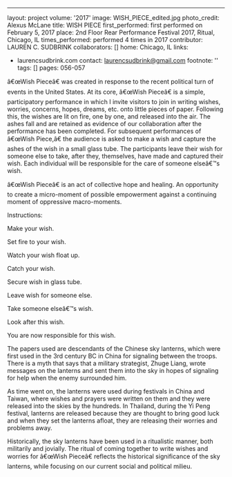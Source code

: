 ---
layout: project
volume: '2017'
image: WISH_PIECE_edited.jpg
photo_credit: Alexus McLane
title: WISH PIECE
first_performed: first performed on February 5, 2017
place: 2nd Floor Rear Performance Festival 2017, Ritual, Chicago, IL
times_performed: performed 4 times in 2017
contributor: LAUREN C. SUDBRINK
collaborators: []
home: Chicago, IL
links:
- laurencsudbrink.com
contact: laurencsudbrink@gmail.com
footnote: ''
tags: []
pages: 056-057



â€œWish Pieceâ€ was created in response to the recent political turn of events in the United States. At its core, â€œWish Pieceâ€ is a simple, participatory performance in which I invite visitors to join in writing wishes, worries, concerns, hopes, dreams, etc. onto little pieces of paper. Following this, the wishes are lit on fire, one by one, and released into the air. The ashes fall and are retained as evidence of our collaboration after the performance has been completed. For subsequent performances of â€œWish Piece,â€ the audience is asked to make a wish and capture the ashes of the wish in a small glass tube. The participants leave their wish for someone else to take, after they, themselves, have made and captured their wish. Each individual will be responsible for the care of someone elseâ€™s wish.

â€œWish Pieceâ€ is an act of collective hope and healing. An opportunity to create a micro-moment of possible empowerment against a continuing moment of oppressive macro-moments.

Instructions:

Make your wish.

Set fire to your wish.

Watch your wish float up.

Catch your wish.

Secure wish in glass tube.

Leave wish for someone else.

Take someone elseâ€™s wish.

Look after this wish.

You are now responsible for this wish.

The papers used are descendants of the Chinese sky lanterns, which were first used in the 3rd century BC in China for signaling between the troops. There is a myth that says that a military strategist, Zhuge Liang, wrote messages on the lanterns and sent them into the sky in hopes of signaling for help when the enemy surrounded him.

As time went on, the lanterns were used during festivals in China and Taiwan, where wishes and prayers were written on them and they were released into the skies by the hundreds. In Thailand, during the Yi Peng festival, lanterns are released because they are thought to bring good luck and when they set the lanterns afloat, they are releasing their worries and problems away.

Historically, the sky lanterns have been used in a ritualistic manner, both militarily and jovially. The ritual of coming together to write wishes and worries for â€œWish Pieceâ€ reflects the historical significance of the sky lanterns, while focusing on our current social and political milieu.
